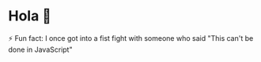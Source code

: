 # Hola 👋
⚡ Fun fact: I once got into a fist fight with someone who said "This can't be done in JavaScript"

